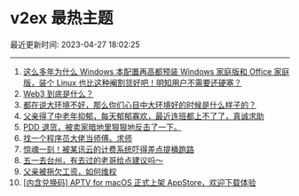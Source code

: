 # v2ex 最热主题

最近更新时间: 2023-04-27 18:02:25

--- 
1. [这么多年为什么 Windows 本配置再高都预装 Windows 家庭版和 Office 家庭版，装个 Linux 也比这种阉割货好吧！明知用户不需要还硬塞？](https://www.v2ex.com/t/935780) 
2. [Web3 到底是什么？](https://www.v2ex.com/t/935809) 
3. [都在说大环境不好，那么你们心目中大环境好的时候是什么样子的？](https://www.v2ex.com/t/935815) 
4. [父亲得了中老年抑郁，每天郁郁寡欢，最近连班都上不了了，真诚求助](https://www.v2ex.com/t/935831) 
5. [PDD 退货，被卖家暗地里狠狠地反击了一下。](https://www.v2ex.com/t/935859) 
6. [找一个程序员大佬当师傅。求师](https://www.v2ex.com/t/935872) 
7. [惊魂一刻！被某讯云的计费系统吓得差点提桶跑路](https://www.v2ex.com/t/935883) 
8. [五一去台州，有去过的老哥给点建议吗～](https://www.v2ex.com/t/935804) 
9. [父亲被拖欠工资，如何维权](https://www.v2ex.com/t/935885) 
10. [[内含兑换码] APTV for macOS 正式上架 AppStore，欢迎下载体验](https://www.v2ex.com/t/935930) 
